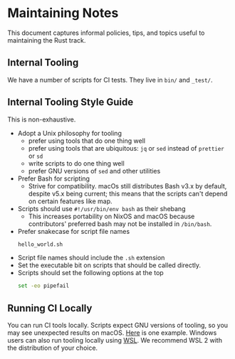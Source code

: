 # Maintaining Notes

This document captures informal policies, tips, and topics useful to maintaining the Rust track.

## Internal Tooling

We have a number of scripts for CI tests.
They live in `bin/` and `_test/`.

## Internal Tooling Style Guide

This is non-exhaustive.

- Adopt a Unix philosophy for tooling
  - prefer using tools that do one thing well
  - prefer using tools that are ubiquitous: `jq` or `sed` instead of `prettier` or `sd`
  - write scripts to do one thing well
  - prefer GNU versions of `sed` and other utilities
- Prefer Bash for scripting
  - Strive for compatibility. macOs still distributes Bash v3.x by default, despite v5.x being current; this means that the scripts can't depend on certain features like map.
- Scripts should use `#!/usr/bin/env bash` as their shebang
  - This increases portability on NixOS and macOS because contributors' preferred bash may not be installed in `/bin/bash`.
- Prefer snakecase for script file names
    ```sh
    hello_world.sh
    ```
- Script file names should include the `.sh` extension
- Set the executable bit on scripts that should be called directly.
- Scripts should set the following options at the top
    ```bash
    set -eo pipefail
    ```

## Running CI Locally
You can run CI tools locally.
Scripts expect GNU versions of tooling, so you may see unexpected results on macOS.
[Here](https://github.com/exercism/rust/issues/1138) is one example.
Windows users can also run tooling locally using [WSL](https://docs.microsoft.com/en-us/windows/wsl/).
We recommend WSL 2 with the distribution of your choice.
